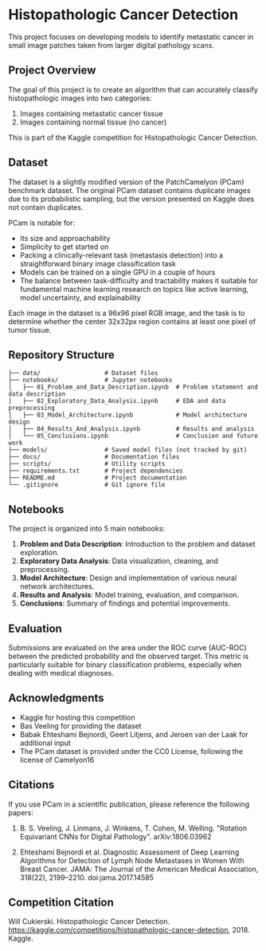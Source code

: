 # Histopathologic Cancer Detection

This project focuses on developing models to identify metastatic cancer in small image patches taken from larger digital pathology scans.

## Project Overview

The goal of this project is to create an algorithm that can accurately classify histopathologic images into two categories:
1. Images containing metastatic cancer tissue
2. Images containing normal tissue (no cancer)

This is part of the Kaggle competition for Histopathologic Cancer Detection.

## Dataset

The dataset is a slightly modified version of the PatchCamelyon (PCam) benchmark dataset. The original PCam dataset contains duplicate images due to its probabilistic sampling, but the version presented on Kaggle does not contain duplicates.

PCam is notable for:
- Its size and approachability
- Simplicity to get started on
- Packing a clinically-relevant task (metastasis detection) into a straightforward binary image classification task
- Models can be trained on a single GPU in a couple of hours
- The balance between task-difficulty and tractability makes it suitable for fundamental machine learning research on topics like active learning, model uncertainty, and explainability

Each image in the dataset is a 96x96 pixel RGB image, and the task is to determine whether the center 32x32px region contains at least one pixel of tumor tissue.

## Repository Structure

```
├── data/                  # Dataset files
├── notebooks/             # Jupyter notebooks
│   ├── 01_Problem_and_Data_Description.ipynb  # Problem statement and data description
│   ├── 02_Exploratory_Data_Analysis.ipynb     # EDA and data preprocessing
│   ├── 03_Model_Architecture.ipynb            # Model architecture design
│   ├── 04_Results_And_Analysis.ipynb          # Results and analysis
│   └── 05_Conclusions.ipynb                   # Conclusion and future work
├── models/                # Saved model files (not tracked by git)
├── docs/                  # Documentation files
├── scripts/               # Utility scripts
├── requirements.txt       # Project dependencies
├── README.md              # Project documentation
└── .gitignore             # Git ignore file
```

## Notebooks

The project is organized into 5 main notebooks:

1. **Problem and Data Description**: Introduction to the problem and dataset exploration.
2. **Exploratory Data Analysis**: Data visualization, cleaning, and preprocessing.
3. **Model Architecture**: Design and implementation of various neural network architectures.
4. **Results and Analysis**: Model training, evaluation, and comparison.
5. **Conclusions**: Summary of findings and potential improvements.

## Evaluation

Submissions are evaluated on the area under the ROC curve (AUC-ROC) between the predicted probability and the observed target. This metric is particularly suitable for binary classification problems, especially when dealing with medical diagnoses.

## Acknowledgments

- Kaggle for hosting this competition
- Bas Veeling for providing the dataset
- Babak Ehteshami Bejnordi, Geert Litjens, and Jeroen van der Laak for additional input
- The PCam dataset is provided under the CC0 License, following the license of Camelyon16

## Citations

If you use PCam in a scientific publication, please reference the following papers:

1. B. S. Veeling, J. Linmans, J. Winkens, T. Cohen, M. Welling. "Rotation Equivariant CNNs for Digital Pathology". arXiv:1806.03962

2. Ehteshami Bejnordi et al. Diagnostic Assessment of Deep Learning Algorithms for Detection of Lymph Node Metastases in Women With Breast Cancer. JAMA: The Journal of the American Medical Association, 318(22), 2199–2210. doi:jama.2017.14585

## Competition Citation

Will Cukierski. Histopathologic Cancer Detection. https://kaggle.com/competitions/histopathologic-cancer-detection, 2018. Kaggle.
